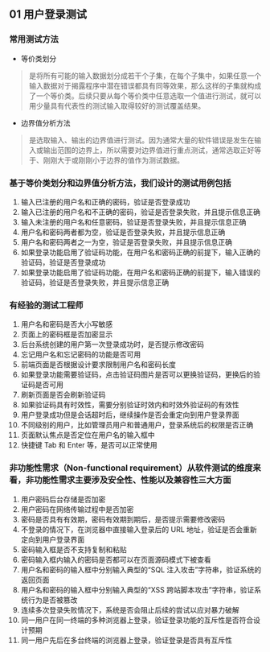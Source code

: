 ## 01 用户登录测试

### 常用测试方法
* 等价类划分
> 是将所有可能的输入数据划分成若干个子集，在每个子集中，如果任意一个输入数据对于揭露程序中潜在错误都具有同等效果，那么这样的子集就构成了一个等价类。后续只要从每个等价类中任意选取一个值进行测试，就可以用少量具有代表性的测试输入取得较好的测试覆盖结果。

* 边界值分析方法
> 是选取输入、输出的边界值进行测试。因为通常大量的软件错误是发生在输入或输出范围的边界上，所以需要对边界值进行重点测试，通常选取正好等于、刚刚大于或刚刚小于边界的值作为测试数据。

### 基于等价类划分和边界值分析方法，我们设计的测试用例包括

1. 输入已注册的用户名和正确的密码，验证是否登录成功
2. 输入已注册的用户名和不正确的密码，验证是否登录失败，并且提示信息正确
3. 输入未注册的用户名和任意密码，验证是否登录失败，并且提示信息正确
4. 用户名和密码两者都为空，验证是否登录失败，并且提示信息正确
5. 用户名和密码两者之一为空，验证是否登录失败，并且提示信息正确
6. 如果登录功能启用了验证码功能，在用户名和密码正确的前提下，输入正确的验证码，验证是否登录成功
7. 如果登录功能启用了验证码功能，在用户名和密码正确的前提下，输入错误的验证码，验证是否登录失败，并且提示信息正确

### 有经验的测试工程师

1. 用户名和密码是否大小写敏感
2. 页面上的密码框是否加密显示
3. 后台系统创建的用户第一次登录成功时，是否提示修改密码
4. 忘记用户名和忘记密码的功能是否可用
5. 前端页面是否根据设计要求限制用户名和密码长度
6. 如果登录功能需要验证码，点击验证码图片是否可以更换验证码，更换后的验证码是否可用
7. 刷新页面是否会刷新验证码
8. 如果验证码具有时效性，需要分别验证时效内和时效外验证码的有效性
9. 用户登录成功但是会话超时后，继续操作是否会重定向到用户登录界面
10. 不同级别的用户，比如管理员用户和普通用户，登录系统后的权限是否正确
11. 页面默认焦点是否定位在用户名的输入框中
12. 快捷键 Tab 和 Enter 等，是否可以正常使用

### 非功能性需求（Non-functional requirement）从软件测试的维度来看，非功能性需求主要涉及安全性、性能以及兼容性三大方面

1. 用户密码后台存储是否加密
2. 用户密码在网络传输过程中是否加密
3. 密码是否具有有效期，密码有效期到期后，是否提示需要修改密码
4. 不登录的情况下，在浏览器中直接输入登录后的 URL 地址，验证是否会重新定向到用户登录界面
5. 密码输入框是否不支持复制和粘贴
6. 密码输入框内输入的密码是否都可以在页面源码模式下被查看
7. 用户名和密码的输入框中分别输入典型的“SQL 注入攻击”字符串，验证系统的返回页面
8. 用户名和密码的输入框中分别输入典型的“XSS 跨站脚本攻击”字符串，验证系统行为是否被篡改
9. 连续多次登录失败情况下，系统是否会阻止后续的尝试以应对暴力破解
10. 同一用户在同一终端的多种浏览器上登录，验证登录功能的互斥性是否符合设计预期
11. 同一用户先后在多台终端的浏览器上登录，验证登录是否具有互斥性



